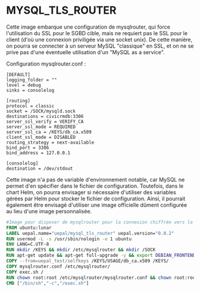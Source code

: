 # MYSQL\_TLS\_ROUTER

Cette image embarque une configuration de mysqlrouter, qui force l'utilisation du SSL pour le SGBD cible, mais ne requiert pas le SSL pour le client (d'où une connexion priviligée via une socket unix). De cette manière, on pourra se connecter à un serveur MySQL "classique" en SSL, et on ne se prive pas d'une éventuelle utilisation d'un "MySQL as a service".

Configuration mysqlrouter.conf : 

```
[DEFAULT]
logging_folder = ""
level = debug
sinks = consolelog

[routing]
protocol = classic
socket = /SOCK/mysqld.sock
destinations = civicrmdb:3306
server_ssl_verify = VERIFY_CA
server_ssl_mode = REQUIRED
server_ssl_ca = /KEYS/db_ca.x509
client_ssl_mode = DISABLED
routing_strategy = next-available
bind_port = 3306
bind_address = 127.0.0.1

[consolelog]
destination = /dev/stdout
```

Cette image n'a pas de variable d'environnement notable, car MySQL ne permet d'en spécifier dans le fichier de configuration. Toutefois, dans le chart Helm, on pourra envisager si nécessaire d'utiliser des variables gérées par Helm pour stocker le fichier de configuration. Ainsi, il pourrait également être envisagé d'utiliser une image officielle dûment configurée au lieu d'une image personnalisée.

```Dockerfile
#Image pour disposer de mysqlrouter pour la connexion chiffrée vers la BD et le montage socket depuis un container du même pod
FROM ubuntu:lunar
LABEL uepal.name="uepal/mysql_tls_router" uepal.version="0.0.2"
RUN usermod -L -s /usr/sbin/nologin -e 1 ubuntu
ENV LANG=C.UTF-8
RUN mkdir /KEYS && mkdir /etc/mysqlrouter && mkdir /SOCK
RUN apt-get update && apt-get full-upgrade -y && export DEBIAN_FRONTEND=noninteractive && ln -fs /usr/share/zoneinfo/Europe/Paris /etc/localtime && apt-get install -y tzdata && dpkg-reconfigure --frontend noninteractive tzdata && apt-get install -y mysql-router && apt-get remove --purge --auto-remove -y && rm -rf /var/lib/apt/lists
COPY --from=uepal_test/selfkeys /KEYS/USAGE/db_ca.x509 /KEYS/
COPY mysqlrouter.conf /etc/mysqlrouter/
COPY exec.sh /
RUN chown root:root /etc/mysqlrouter/mysqlrouter.conf && chown root:root /exec.sh && chmod 444 /etc/mysqlrouter/mysqlrouter.conf && chmod 500 /exec.sh
CMD ["/bin/sh","-c","/exec.sh"]
```